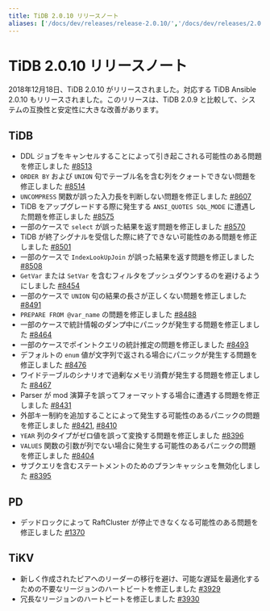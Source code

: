 ```yaml
---
title: TiDB 2.0.10 リリースノート
aliases: ['/docs/dev/releases/release-2.0.10/','/docs/dev/releases/2.0.10/']
---
```


# TiDB 2.0.10 リリースノート

2018年12月18日、TiDB 2.0.10 がリリースされました。対応する TiDB Ansible 2.0.10 もリリースされました。このリリースは、TiDB 2.0.9 と比較して、システムの互換性と安定性に大きな改善があります。

## TiDB

- DDL ジョブをキャンセルすることによって引き起こされる可能性のある問題を修正しました [#8513](https://github.com/pingcap/tidb/pull/8513)
- `ORDER BY` および `UNION` 句でテーブル名を含む列をクォートできない問題を修正しました [#8514](https://github.com/pingcap/tidb/pull/8514)
- `UNCOMPRESS` 関数が誤った入力長を判断しない問題を修正しました [#8607](https://github.com/pingcap/tidb/pull/8607)
- TiDB をアップグレードする際に発生する `ANSI_QUOTES SQL_MODE` に遭遇した問題を修正しました [#8575](https://github.com/pingcap/tidb/pull/8575)
- 一部のケースで `select` が誤った結果を返す問題を修正しました [#8570](https://github.com/pingcap/tidb/pull/8570)
- TiDB が終了シグナルを受信した際に終了できない可能性のある問題を修正しました [#8501](https://github.com/pingcap/tidb/pull/8501)
- 一部のケースで `IndexLookUpJoin` が誤った結果を返す問題を修正しました [#8508](https://github.com/pingcap/tidb/pull/8508)
- `GetVar` または `SetVar` を含むフィルタをプッシュダウンするのを避けるようにしました [#8454](https://github.com/pingcap/tidb/pull/8454)
- 一部のケースで `UNION` 句の結果の長さが正しくない問題を修正しました [#8491](https://github.com/pingcap/tidb/pull/8491)
- `PREPARE FROM @var_name` の問題を修正しました [#8488](https://github.com/pingcap/tidb/pull/8488)
- 一部のケースで統計情報のダンプ中にパニックが発生する問題を修正しました [#8464](https://github.com/pingcap/tidb/pull/8464)
- 一部のケースでポイントクエリの統計推定の問題を修正しました [#8493](https://github.com/pingcap/tidb/pull/8493)
- デフォルトの `enum` 値が文字列で返される場合にパニックが発生する問題を修正しました [#8476](https://github.com/pingcap/tidb/pull/8476)
- ワイドテーブルのシナリオで過剰なメモリ消費が発生する問題を修正しました [#8467](https://github.com/pingcap/tidb/pull/8467)
- Parser が mod 演算子を誤ってフォーマットする場合に遭遇する問題を修正しました [#8431](https://github.com/pingcap/tidb/pull/8431)
- 外部キー制約を追加することによって発生する可能性のあるパニックの問題を修正しました [#8421](https://github.com/pingcap/tidb/pull/8421), [#8410](https://github.com/pingcap/tidb/pull/8410)
- `YEAR` 列のタイプがゼロ値を誤って変換する問題を修正しました [#8396](https://github.com/pingcap/tidb/pull/8396)
- `VALUES` 関数の引数が列でない場合に発生する可能性のあるパニックの問題を修正しました [#8404](https://github.com/pingcap/tidb/pull/8404)
- サブクエリを含むステートメントのためのプランキャッシュを無効化しました [#8395](https://github.com/pingcap/tidb/pull/8395)

## PD

- デッドロックによって RaftCluster が停止できなくなる可能性のある問題を修正しました [#1370](https://github.com/pingcap/pd/pull/1370)

## TiKV

- 新しく作成されたピアへのリーダーの移行を避け、可能な遅延を最適化するための不要なリージョンのハートビートを修正しました [#3929](https://github.com/tikv/tikv/pull/3929)
- 冗長なリージョンのハートビートを修正しました [#3930](https://github.com/tikv/tikv/pull/3930)